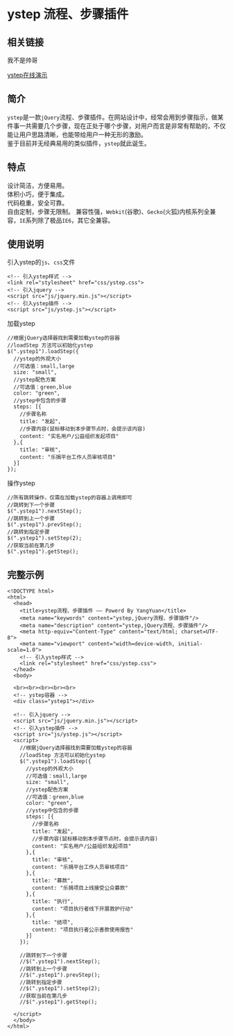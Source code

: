 ystep 流程、步骤插件
=============
相关链接
-------------
我不是帅哥
  
[ystep在线演示](http://www.kpdown.com/ystep/ "ystep在线演示-开辟软件站赞助")
  
简介
-------------
  
`ystep`是一款`jQuery`流程、步骤插件。在网站设计中，经常会用到步骤指示，做某件事一共需要几个步骤，现在正处于哪个步骤，对用户而言是非常有帮助的，不仅能让用户思路清晰，也能带给用户一种无形的激励。  
鉴于目前并无经典易用的类似插件，`ystep`就此诞生。  
  
特点
-------------
  
设计简洁，方便易用。  
体积小巧，便于集成。  
代码稳重，安全可靠。  
自由定制，步骤无限制。
兼容性强，`Webkit`(谷歌)、`Gecko`(火狐)内核系列全兼容，`IE`系列除了极品`IE6`，其它全兼容。  
  
使用说明
-------------
  
引入ystep的`js`、`css`文件  
  
    <!-- 引入ystep样式 -->
    <link rel="stylesheet" href="css/ystep.css">
    <!-- 引入jquery -->
    <script src="js/jquery.min.js"></script>
    <!-- 引入ystep插件 -->
    <script src="js/ystep.js"></script>
  
加载ystep  
  
    //根据jQuery选择器找到需要加载ystep的容器
    //loadStep 方法可以初始化ystep
    $(".ystep1").loadStep({
      //ystep的外观大小
      //可选值：small,large
      size: "small",
      //ystep配色方案
      //可选值：green,blue
      color: "green",
      //ystep中包含的步骤
      steps: [{
        //步骤名称
        title: "发起",
        //步骤内容(鼠标移动到本步骤节点时，会提示该内容)
        content: "实名用户/公益组织发起项目"
      },{
        title: "审核",
        content: "乐捐平台工作人员审核项目"
      }]
    });
  
操作ystep  
  
    //所有跳转操作，仅需在加载ystep的容器上调用即可
    //跳转到下一个步骤
    $(".ystep1").nextStep();
    //跳转到上一个步骤
    $(".ystep1").prevStep();
    //跳转到指定步骤
    $(".ystep1").setStep(2);
    //获取当前在第几步
    $(".ystep1").getStep();
  
完整示例
-------------
  
    <!DOCTYPE html>
    <html>
      <head>
        <title>ystep流程、步骤插件 —— Powerd By YangYuan</title>
        <meta name="keywords" content="ystep,jQuery流程、步骤插件"/>
        <meta name="description" content="ystep,jQuery流程、步骤插件"/>
        <meta http-equiv="Content-Type" content="text/html; charset=UTF-8">
        <meta name="viewport" content="width=device-width, initial-scale=1.0">
        <!-- 引入ystep样式 -->
        <link rel="stylesheet" href="css/ystep.css">
      </head>
      <body>
      
      <br><br><br><br><br>
      <!-- ystep容器 -->
      <div class="ystep1"></div>
      
      <!-- 引入jquery -->
      <script src="js/jquery.min.js"></script>
      <!-- 引入ystep插件 -->
      <script src="js/ystep.js"></script>
      <script>
        //根据jQuery选择器找到需要加载ystep的容器
        //loadStep 方法可以初始化ystep
        $(".ystep1").loadStep({
          //ystep的外观大小
          //可选值：small,large
          size: "small",
          //ystep配色方案
          //可选值：green,blue
          color: "green",
          //ystep中包含的步骤
          steps: [{
            //步骤名称
            title: "发起",
            //步骤内容(鼠标移动到本步骤节点时，会提示该内容)
            content: "实名用户/公益组织发起项目"
          },{
            title: "审核",
            content: "乐捐平台工作人员审核项目"
          },{
            title: "募款",
            content: "乐捐项目上线接受公众募款"
          },{
            title: "执行",
            content: "项目执行者线下开展救护行动"
          },{
            title: "结项",
            content: "项目执行者公示善款使用报告"
          }]
        });
        
        //跳转到下一个步骤
        //$(".ystep1").nextStep();
        //跳转到上一个步骤
        //$(".ystep1").prevStep();
        //跳转到指定步骤
        //$(".ystep1").setStep(2);
        //获取当前在第几步
        //$(".ystep1").getStep();
        
      </script>
      </body>
    </html>
  